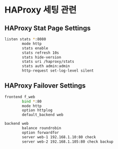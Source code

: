 # HAProxy 세팅 관련

## HAProxy Stat Page Settings
```bash
listen stats *:8080
        mode http
        stats enable
        stats refresh 10s
        stats hide-version
        stats uri /haproxy/stats
        stats auth admin:admin
        http-request set-log-level silent
```

## HAProxy Failover Settings
```bash
frontend f_web
        bind *:80
        mode http
        option httplog
        default_backend web

backend web
        balance roundrobin
        option forwardfor
        server web-1 192.168.1.10:80 check
        server web-2 192.168.1.105:80 check backup
```
